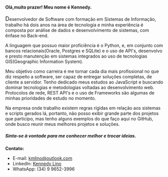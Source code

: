 #### Olá,muito prazer! Meu nome é Kennedy.

<font size="4">D</font>esenvolvedor de Software com formação em Sistemas de Informação, trabalho há dois anos na área de tecnologia e minha experiência é composta por análise de dados e desenvolvimento de sistemas, com ênfase no Back-end.

A linguagem que possuo maior proficiência é o Python, e, em conjunto com bancos relacionais(Oracle, Postgres e SQLite) e o uso de API's, desenvolvo e presto manutenção em sistemas integrados ao uso de tecnologias GIS(Geographic Information System).

Meu objetivo como carreira é me tornar cada dia mais profissional no que diz respeito a software, ser capaz de entregar soluções completas, de cliente a servidor. Tenho dedicado meus estudos ao JavaScript e buscando dominar tecnologias e metodologias voltadas ao desenvolvimento web. Protocolos de rede, REST API's e o uso de Frameworks são algumas de minhas prioridades de estudo no momento.

Na empresa onde trabalho existem regras rígidas em relação aos sistemas e scripts gerados lá, portanto, não posso exibir grande parte dos projetos que participo, mas tenho alguns exemplos do que faço aqui no GitHub, onde busco reunir meus melhores projetos e soluções.

##### Sinta-se à vontade para me conhecer melhor e trocar ideias.

**Contato:**
- E-mail: kmlino@outlook.com
- LinkedIn: [Kennedy Lino](https://www.linkedin.com/in/kennedy-lino-lkd/)
- WhatsApp: (34) 9 9652-3996
